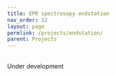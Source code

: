 ```yaml
---
title: EPR spectrosopy endstation
nav_order: 12
layout: page
permlink: /projects/endstation/
parent: Projects
---
```

<br/>
Under development
<br/>

